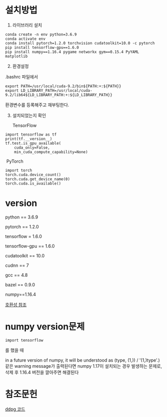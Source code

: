 # 설치방법
1. 라이브러리 설치  

```
conda create -n env python=3.6.9
conda activate env
conda install pytorch=1.2.0 torchvision cudatoolkit=10.0 -c pytorch
pip install tensorflow-gpu==1.6.0
pip install numpy==1.16.4 pygame networkx gym==0.15.4 PyYAML matplotlib

```
2.  환경설정

   .bashrc 파일에서

   ```
   export PATH=/usr/local/cuda-9.2/bin${PATH:+:${PATH}}
   export LD_LIBRARY_PATH=/usr/local/cuda-9.2/lib64${LD_LIBRARY_PATH:+:${LD_LIBRARY_PATH}}
   ```

   환경변수를 등록해주고 재부팅한다.

3. 설치되었는지 확인  

   TensorFlow

```
import tensorflow as tf
print(tf.__version__)
tf.test.is_gpu_available(
    cuda_only=False,
    min_cuda_compute_capability=None)
```
​	PyTorch

```
import torch
torch.cuda.device_count()
torch.cuda.get_device_name(0)
torch.cuda.is_available()
```


# version

python == 3.6.9

pytorch == 1.2.0

tensorflow = 1.6.0

tensorflow-gpu == 1.6.0

cudatoolkit == 10.0

cudnn == 7

gcc == 4.8

bazel == 0.9.0

numpy==1.16.4

[호환성 참조](https://stackoverflow.com/questions/50622525/which-tensorflow-and-cuda-version-combinations-are-compatible)



# numpy version문제

```
import tensorflow
```

를 했을 때 

in a future version of numpy, it will be understood as (type, (1,)) / '(1,)type'.) 같은 warning message가 출력된다면 numpy 1.17이 설치되는 경우 발생하는 문제로, 삭제 후 1.16.4 버전을 깔아주면 해결된다



# 참조문헌
[ddpg 코드](https://github.com/ghliu/pytorch-ddpg)
